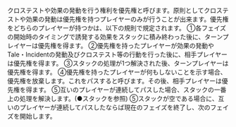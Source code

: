 クロステストや効果の発動を行う権利を優先権と呼びます。原則としてクロステストや効果の発動は優先権を持つプレイヤーのみが行うことが出来ます。優先権をどちらのプレイヤーが持つかは、以下の規則で規定されます。 ①各フェイズの開始時のタイミングで誘発する効果をスタックに積み終わった後に、ターンプレイヤーは優先権を得ます。 ②優先権を持ったプレイヤーが効果の発動やTale・Incidentの発動及びクロステスト等の行動を行った後に、相手プレイヤーは優先権を得ます。 ③スタックの処理が1つ解決された後、ターンプレイヤーは優先権を得ます。 ④優先権を持ったプレイヤーが何もしないことを示す場合、優先権を放棄します。これをパスすると呼びます。その後、相手プレイヤーは優先権を得ます。 ⑤互いのプレイヤーが連続してパスした場合、スタックの一番上の処理を解決します。(●スタックを参照) ⑤スタックが空である場合に、互いのプレイヤーが連続してパスしたならば現在のフェイズを終了し、次のフェイズを開始します。